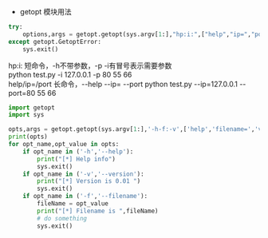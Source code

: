 * getopt 模块用法 

```python
try:
    options,args = getopt.getopt(sys.argv[1:],"hp:i:",["help","ip=","port="])
except getopt.GetoptError:
    sys.exit()
```
hp:i: 短命令，-h不带参数，-p -i有冒号表示需要参数  
python test.py -i 127.0.0.1 -p 80 55 66  
help/ip=/port 长命令，--help --ip= --port
python test.py --ip=127.0.0.1 --port=80 55 66

```python
import getopt
import sys

opts,args = getopt.getopt(sys.argv[1:],'-h-f:-v',['help','filename=','version'])
print(opts)
for opt_name,opt_value in opts:
    if opt_name in ('-h','--help'):
        print("[*] Help info")
        sys.exit()
    if opt_name in ('-v','--version'):
        print("[*] Version is 0.01 ")
        sys.exit()
    if opt_name in ('-f','--filename'):
        fileName = opt_value
        print("[*] Filename is ",fileName)
        # do something
        sys.exit()
```
